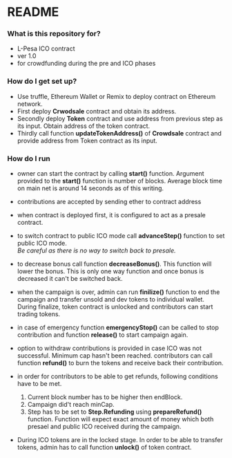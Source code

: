 # README #



### What is this repository for? 

* L-Pesa ICO contract
* ver 1.0
* for crowdfunding during the pre and ICO phases


### How do I get set up?  

* Use truffle, Ethereum Wallet or Remix to deploy contract on Ethereum network.
* First deploy **Crwodsale** contract and obtain its address.  
* Secondly deploy **Token** contract and use address from previous step as its input. Obtain address of the token contract.  
* Thirdly call function **updateTokenAddress()** of **Crowdsale** contract and provide address from Token contract as its input.


### How do I run

* owner can start the contract by calling **start()** function. Argument provided to the **start()** function is number of blocks. Average block time on main net is around 14 seconds as of this writing.  

* contributions are accepted by sending ether to contract address 

* when contract is deployed first, it is configured to act as a presale contract.  

* to switch contract to public ICO mode call **advanceStep()** function to set public ICO mode.  
*Be careful as there is no way to switch back to presale.*

* to decrease bonus call function **decreaseBonus()**. This function will lower the bonus. This is only one way function and once bonus is decreased it can't 
be switched back. 

* when the campaign is over, admin can run **finilize()** function to end the campaign and transfer unsold and dev tokens to individual wallet.  
During finalize, token contract is unlocked and contributors can start trading tokens. 

* in case of emergency function **emergencyStop()** can be called to stop contribution and function **release()** to start campaign again.  

* option to withdraw contributions is provided in case ICO was not successful. Minimum cap hasn't been reached.
 contributors can call function **refund()** to burn the tokens and receive back their contribution. 

* in order for contributors to be able to get refunds, following conditions have to be met.  

    1. Current block number has to be higher then endBlock. 
    2. Campaign did't reach minCap.
    3. Step has to be set to **Step.Refunding** using **prepareRefund()** function.  Function will expect exact amount of money which both presael and public ICO received during the campaign. 

* During ICO tokens are in the locked stage. In order to be able to transfer tokens, admin has to call function **unlock()** of token contract. 
